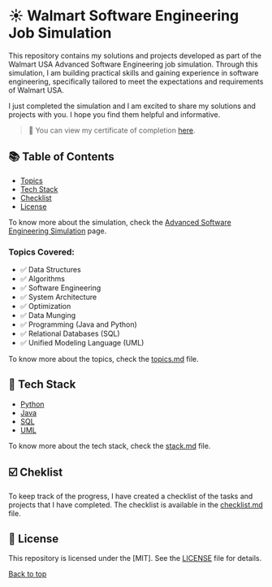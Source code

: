 # ☀️ Walmart Software Engineering Job Simulation
This repository contains my solutions and projects developed as part of the Walmart USA Advanced Software Engineering job simulation. Through this simulation, I am building practical skills and gaining experience in software engineering, specifically tailored to meet the expectations and requirements of Walmart USA. 

I just completed the simulation and I am excited to share my solutions and projects with you. I hope you find them helpful and informative.

> 🚀 You can view my certificate of completion [here](https://forage-uploads-prod.s3.amazonaws.com/completion-certificates/Walmart%20USA/oX6f9BbCL9kJDJzfg_Walmart%20USA_Y4mCGo9aASL72QCsT_1717469346235_completion_certificate.pdf).

## 📚 Table of Contents
- [Topics](#topics)
- [Tech Stack](#-tech-stack)
- [Checklist](#-checklist)
- [License](#-license)

To know more about the simulation, check the [Advanced Software Engineering Simulation](https://www.theforage.com/simulations/walmart/software-engineering-fceb) page.

### Topics Covered:

- ✅ Data Structures
- ✅ Algorithms
- ✅ Software Engineering
- ✅ System Architecture
- ✅ Optimization
- ✅ Data Munging
- ✅ Programming (Java and Python)
- ✅ Relational Databases (SQL)
- ✅ Unified Modeling Language (UML)

To know more about the topics, check the [topics.md](/docs/topics.md) file.

## 🧩 Tech Stack
- [Python](https://www.python.org/)
- [Java](https://www.java.com/)
- [SQL](https://www.w3schools.com/sql/)
- [UML](https://www.uml.org/)

To know more about the tech stack, check the [stack.md](/docs/stack.md) file.

## ☑️ Cheklist

To keep track of the progress, I have created a checklist of the tasks and projects that I have completed. The checklist is available in the [checklist.md](/docs/checklist.md) file.

## 📜 License

This repository is licensed under the [MIT]. See the [LICENSE](LICENSE) file for details.

[Back to top](#walmart-software-engineering)